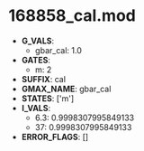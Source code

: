 # 168858_cal.mod

- **G_VALS**:
  - gbar_cal: 1.0
- **GATES**:
  - m: 2
- **SUFFIX**: cal
- **GMAX_NAME**: gbar_cal
- **STATES**: ['m']
- **I_VALS**:
  - 6.3: 0.9998307995849133
  - 37: 0.9998307995849133
- **ERROR_FLAGS**: []
